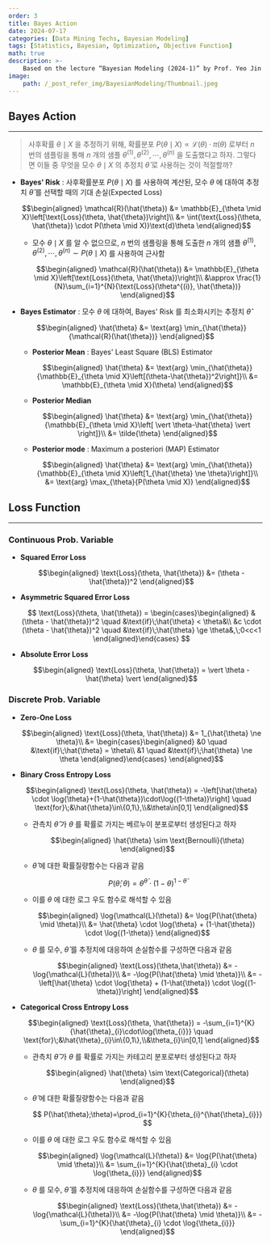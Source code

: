 ```yaml
---
order: 3
title: Bayes Action
date: 2024-07-17
categories: [Data Mining Techs, Bayesian Modeling]
tags: [Statistics, Bayesian, Optimization, Objective Function]
math: true
description: >-
    Based on the lecture “Bayesian Modeling (2024-1)” by Prof. Yeo Jin Chung, Dept. of AI, Big Data & Management, College of Business Administration, Kookmin Univ.
image:
    path: /_post_refer_img/BayesianModeling/Thumbnail.jpeg
---
```


## Bayes Action
-----

> 사후확률 $\theta \mid X$ 을 추정하기 위해, 확률분포 $P(\theta \mid X) \propto \mathcal{L}(\theta) \cdot \pi(\theta)$ 로부터 $n$ 번의 샘플링을 통해 $n$ 개의 샘플 $\theta^{(1)},\theta^{(2)},\cdots,\theta^{(n)}$ 을 도출했다고 하자. 그렇다면 이들 중 무엇을 모수 $\theta \mid X$ 의 추정치 $\hat{\theta}$ 로 사용하는 것이 적절할까?

- **Bayes' Risk** : 사후확률분포 $P(\theta \mid X)$ 를 사용하여 계산된, 모수 $\theta$ 에 대하여 추정치 $\hat{\theta}$ 를 선택할 때의 기대 손실(Expected Loss)

    $$\begin{aligned}
    \mathcal{R}(\hat{\theta})
    &= \mathbb{E}_{\theta \mid X}\left[\text{Loss}(\theta, \hat{\theta})\right]\\
    &= \int{\text{Loss}(\theta, \hat{\theta}) \cdot P(\theta \mid X)}\text{d}\theta
    \end{aligned}$$

    - 모수 $\theta \mid X$ 를 알 수 없으므로, $n$ 번의 샘플링을 통해 도출한 $n$ 개의 샘플 $\theta^{(1)},\theta^{(2)},\cdots,\theta^{(n)} \sim P(\theta \mid X)$ 를 사용하여 근사함

        $$\begin{aligned}
        \mathcal{R}(\hat{\theta})
        &= \mathbb{E}_{\theta \mid X}\left[\text{Loss}(\theta, \hat{\theta})\right]\\
        &\approx \frac{1}{N}\sum_{i=1}^{N}{\text{Loss}(\theta^{(i)}, \hat{\theta})}
        \end{aligned}$$

- **Bayes Estimator** : 모수 $\theta$ 에 대하여, Bayes' Risk 를 최소화시키는 추정치 $\hat{\theta}$

    $$\begin{aligned}
    \hat{\theta}
    &= \text{arg} \min_{\hat{\theta}}{\mathcal{R}(\hat{\theta})}
    \end{aligned}$$

    - **Posterior Mean** : Bayes' Least Square (BLS) Estimator

        $$\begin{aligned}
        \hat{\theta}
        &= \text{arg} \min_{\hat{\theta}}{\mathbb{E}_{\theta \mid X}\left[(\theta-\hat{\theta})^2\right]}\\
        &= \mathbb{E}_{\theta \mid X}(\theta)
        \end{aligned}$$

    - **Posterior Median**

        $$\begin{aligned}
        \hat{\theta}
        &= \text{arg} \min_{\hat{\theta}}{\mathbb{E}_{\theta \mid X}\left[ \vert \theta-\hat{\theta} \vert \right]}\\
        &= \tilde{\theta}
        \end{aligned}$$

    - **Posterior mode** : Maximum a posteriori (MAP) Estimator

        $$\begin{aligned}
        \hat{\theta}
        &= \text{arg} \min_{\hat{\theta}}{\mathbb{E}_{\theta \mid X}\left[1_{\hat{\theta} \ne \theta}\right]}\\
        &= \text{arg} \max_{\theta}{P(\theta \mid X)}
        \end{aligned}$$

## Loss Function
-----

### Continuous Prob. Variable

- **Squared Error Loss**

    $$\begin{aligned}
    \text{Loss}(\theta, \hat{\theta})
    &= (\theta - \hat{\theta})^2
    \end{aligned}$$

- **Asymmetric Squared Error Loss**

    $$
    \text{Loss}(\theta, \hat{\theta})
    = \begin{cases}\begin{aligned}
    &(\theta - \hat{\theta})^2 \quad &\text{if}\;\hat{\theta} < \theta&\\
    &c \cdot (\theta - \hat{\theta})^2 \quad &\text{if}\;\hat{\theta} \ge \theta&,\;0<c<1
    \end{aligned}\end{cases}
    $$

- **Absolute Error Loss**

    $$\begin{aligned}
    \text{Loss}(\theta, \hat{\theta})
    =  \vert \theta - \hat{\theta} \vert 
    \end{aligned}$$

### Discrete Prob. Variable

- **Zero-One Loss**

    $$\begin{aligned}
    \text{Loss}(\theta, \hat{\theta})
    &= 1_{\hat{\theta} \ne \theta}\\
    &= \begin{cases}\begin{aligned}
    &0 \quad &\text{if}\;\hat{\theta} = \theta\\
    &1 \quad &\text{if}\;\hat{\theta} \ne \theta
    \end{aligned}\end{cases}
    \end{aligned}$$

- **Binary Cross Entropy Loss**

    $$\begin{aligned}
    \text{Loss}(\theta, \hat{\theta})
    = -\left[\hat{\theta} \cdot \log{\theta}+(1-\hat{\theta})\cdot\log{(1-\theta)}\right] \quad \text{for}\;&\hat{\theta}\in\{0,1\},\\&\theta\in[0,1]
    \end{aligned}$$

    - 관측치 $\hat{\theta}$ 가 $\theta$ 를 확률로 가지는 베르누이 분포로부터 생성된다고 하자

        $$\begin{aligned}
        \hat{\theta} \sim \text{Bernoulli}(\theta)
        \end{aligned}$$

    - $\hat{\theta}$ 에 대한 확률질량함수는 다음과 같음

        $$
        P(\hat{\theta};\theta)=\theta^{\hat{\theta}} \cdot (1-\theta)^{1-\hat{\theta}}
        $$

    - 이를 $\theta$ 에 대한 로그 우도 함수로 해석할 수 있음

        $$\begin{aligned}
        \log{\mathcal{L}(\theta)}
        &= \log{P(\hat{\theta} \mid \theta)}\\
        &= \hat{\theta} \cdot \log{\theta} + (1-\hat{\theta}) \cdot \log{(1-\theta)}
        \end{aligned}$$

    - $\theta$ 를 모수, $\hat{\theta}$ 를 추정치에 대응하여 손실함수를 구성하면 다음과 같음

        $$\begin{aligned}
        \text{Loss}(\theta,\hat{\theta})
        &= -\log{\mathcal{L}(\theta)}\\
        &= -\log{P(\hat{\theta} \mid \theta)}\\
        &= - \left[\hat{\theta} \cdot \log{\theta} + (1-\hat{\theta}) \cdot \log{(1-\theta)}\right]
        \end{aligned}$$

- **Categorical Cross Entropy Loss**

    $$\begin{aligned}
    \text{Loss}(\theta, \hat{\theta})
    = -\sum_{i=1}^{K}{\hat{\theta}_{i}\cdot\log{\theta_{i}}} \quad \text{for}\;&\hat{\theta}_{i}\in\{0,1\},\\&\theta_{i}\in[0,1]
    \end{aligned}$$

    - 관측치 $\hat{\theta}$ 가 $\theta$ 를 확률로 가지는 카테고리 분포로부터 생성된다고 하자

        $$\begin{aligned}
        \hat{\theta} \sim \text{Categorical}(\theta)
        \end{aligned}$$

    - $\hat{\theta}$ 에 대한 확률질량함수는 다음과 같음

        $$
        P(\hat{\theta};\theta)=\prod_{i=1}^{K}{\theta_{i}^{\hat{\theta}_{i}}}
        $$

    - 이를 $\theta$ 에 대한 로그 우도 함수로 해석할 수 있음

        $$\begin{aligned}
        \log{\mathcal{L}(\theta)}
        &= \log{P(\hat{\theta} \mid \theta)}\\
        &= \sum_{i=1}^{K}{\hat{\theta}_{i} \cdot \log{\theta_{i}}}
        \end{aligned}$$

    - $\theta$ 를 모수, $\hat{\theta}$ 를 추정치에 대응하여 손실함수를 구성하면 다음과 같음

        $$\begin{aligned}
        \text{Loss}(\theta,\hat{\theta})
        &= -\log{\mathcal{L}(\theta)}\\
        &= -\log{P(\hat{\theta} \mid \theta)}\\
        &= - \sum_{i=1}^{K}{\hat{\theta}_{i} \cdot \log{\theta_{i}}}
        \end{aligned}$$
